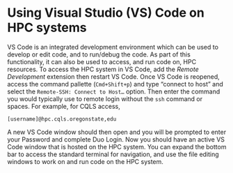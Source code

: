 # Using Visual Studio (VS) Code on HPC systems

VS Code is an integrated development environment which can be used to develop or edit code, and to run/debug the code. As part of this functionality, it can also be used to access, and run code on, HPC resources.
To access the HPC system in VS Code, add the _Remote Development_ extension then restart VS Code. Once VS Code is reopened, access the command pallette (``Cmd+Shift+p``) and type “connect to host” and select the ``Remote-SSH: Connect to Host…`` option. Then enter the command you would typically use to remote login without the ``ssh`` command or spaces. For example, for CQLS access, 

```shell
[username]@hpc.cqls.oregonstate,edu
```

A new VS Code window should then open and you will be prompted to enter your Password and complete Duo Login. Now you should have an active VS Code window that is hosted on the HPC system. You can expand the bottom bar to access the standard terminal for navigation, and use the file editing windows to work on and run code on the HPC system.
